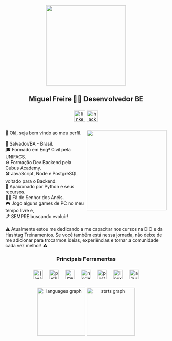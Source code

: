 <div align="center">
  <img height="250" src="https://live.staticflickr.com/65535/53440895502_74e539ca2f_b.jpg"  />
</div>

###

<h2 align="center">Miguel Freire  👨‍💻 Desenvolvedor BE</h2>

###

<div align="center">
  <a href="https://www.linkedin.com/in/mfre1re/" target="_blank">
    <img src="https://img.shields.io/static/v1?message=Me%20adicione&logo=linkedin&label=&color=f8c291&logoColor=black&labelColor=&style=for-the-badge" height="35" alt="linkedin logo"  />
  </a>
  <a href="https://www.hackerrank.com/profile/miguelsf" target="_blank">
    <img src="https://img.shields.io/static/v1?message=Conquistas&logo=hackerrank&label=&color=f8c291&logoColor=black&labelColor=&style=for-the-badge" height="35" alt="hackerrank logo"  />
  </a>
</div>

###

<div>
  <img align="right" height="250" src="https://live.staticflickr.com/65535/53441822956_128b30b11f_o.png"  />
  <p align="left">👋 Olá, seja bem vindo ao meu perfil.<br><br>📌 Salvador/BA - Brasil.<br>🎓 Formado em Engª Civil pela UNIFACS.<br>⚙ Formação Dev Backend pela Cubus Academy.<br>🛠 JavaScript, Node e PostgreSQL voltado para o Backend.<br>🐍 Apaixonado por Python e seus recursos.<br>🧙‍♂️ Fã de Senhor dos Anéis.<br>🎮 Jogo alguns games de PC no meu  tempo livre e,<br>🪁 SEMPRE buscando evoluir!<br><br>⚠ Atualmente estou me dedicando a me capacitar nos cursos na DIO e da Hashtag Treinamentos. Se você também está nessa jornada, não deixe de me adicionar para trocarmos ideias, experiências e tornar a comunidade cada vez melhor! ⚠</p>
</div>

###

<h3 align="center">Principais Ferramentas</h3>

###

<div align="center">
  <img src="https://cdn.jsdelivr.net/gh/devicons/devicon/icons/javascript/javascript-original.svg" height="30" alt="javascript logo"  />
  <img width="12" />
  <img src="https://cdn.jsdelivr.net/gh/devicons/devicon/icons/python/python-plain.svg" height="30" alt="python logo"  />
  <img width="12" />
  <img src="https://cdn.jsdelivr.net/gh/devicons/devicon/icons/mysql/mysql-original.svg" height="30" alt="mysql logo"  />
  <img width="12" />
  <img src="https://cdn.jsdelivr.net/gh/devicons/devicon/icons/nodejs/nodejs-plain.svg" height="30" alt="nodejs logo"  />
  <img width="12" />
  <img src="https://cdn.jsdelivr.net/gh/devicons/devicon/icons/postgresql/postgresql-original.svg" height="30" alt="postgresql logo"  />
  <img width="12" />
  <img src="https://cdn.jsdelivr.net/gh/devicons/devicon/icons/linux/linux-original.svg" height="30" alt="linux logo"  />
  <img width="12" />
  <img src="https://cdn.jsdelivr.net/gh/devicons/devicon/icons/azure/azure-original.svg" height="30" alt="azure logo"  />
</div>

###

<div align="center">
  <img src="https://github-readme-stats.vercel.app/api/top-langs?username=mfre1re&locale=pt-br&hide_title=false&layout=compact&card_width=320&langs_count=5&theme=ayu-mirage&hide_border=false" height="150" alt="languages graph"  />
  <img src="https://github-readme-stats.vercel.app/api?username=mfre1re&hide_title=false&hide_rank=false&show_icons=true&include_all_commits=true&count_private=true&disable_animations=false&theme=ayu-mirage&locale=pt-br&hide_border=false" height="150" alt="stats graph"  />
</div>

###
